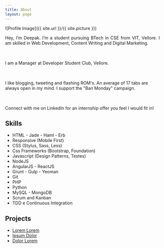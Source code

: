 ```yaml
---
title: About
layout: page
---
```

![Profile Image]({{ site.url }}/{{ site.picture }})

<p style="text-align:justify">Hey, I’m Deepak. I’m a student pursuing BTech in CSE from VIT, Vellore. I am skilled in Web Development, Content Writing and Digital Marketing.

<br><br>I am a Manager at <span onclick="location.href = 'https://www.google.com/';">Developer Student Club, Vellore</span>.

<br><br>I like blogging, tweeting and flashing ROM's. An average of 17 tabs are always open in my mind. I support the "Ban Monday" campaign.

<br><br>Connect with me on LinkedIn for an internship offer you feel I would fit in!</p>

<h2>Skills</h2>

<ul class="skill-list">
	<li>HTML - Jade - Haml - Erb</li>
	<li>Responsive (Mobile First)</li>
	<li>CSS (Stylus, Sass, Less)</li>
	<li>Css Frameworks (Bootstrap, Foundation)</li>
	<li>Javascript (Design Patterns, Testes)</li>
	<li>NodeJS</li>
	<li>AngularJS - ReactJS</li>
	<li>Grunt - Gulp - Yeoman</li>
	<li>Git</li>
	<li>PHP</li>
	<li>Python</li>
	<li>MySQL - MongoDB</li>
	<li>Scrum and Kanban</li>
	<li>TDD e Continuous Integration</li>
</ul>

<h2>Projects</h2>

<ul>
	<li><a href="https://github.com/">Lorem Lorem</a></li>
	<li><a href="https://github.com/">Ipsum Dolor</a></li>
	<li><a href="https://github.com/">Dolor Lorem</a></li>
</ul>
